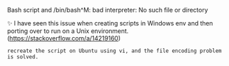 Bash script and /bin/bash^M: bad interpreter: No such file or directory 

:sparkles: I have seen this issue when creating scripts in Windows env and then porting over to run on a Unix environment.(https://stackoverflow.com/a/14219160)

    recreate the script on Ubuntu using vi, and the file encoding problem is solved.